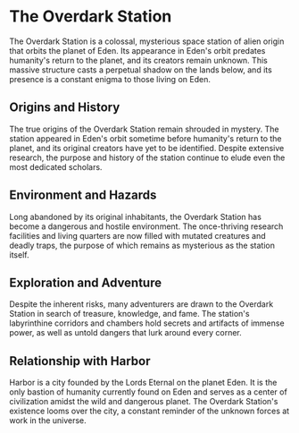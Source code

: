 # The Overdark Station

The Overdark Station is a colossal, mysterious space station of alien origin that orbits the planet of Eden. Its appearance in Eden's orbit predates humanity's return to the planet, and its creators remain unknown. This massive structure casts a perpetual shadow on the lands below, and its presence is a constant enigma to those living on Eden.

## Origins and History

The true origins of the Overdark Station remain shrouded in mystery. The station appeared in Eden's orbit sometime before humanity's return to the planet, and its original creators have yet to be identified. Despite extensive research, the purpose and history of the station continue to elude even the most dedicated scholars.

## Environment and Hazards

Long abandoned by its original inhabitants, the Overdark Station has become a dangerous and hostile environment. The once-thriving research facilities and living quarters are now filled with mutated creatures and deadly traps, the purpose of which remains as mysterious as the station itself.

## Exploration and Adventure

Despite the inherent risks, many adventurers are drawn to the Overdark Station in search of treasure, knowledge, and fame. The station's labyrinthine corridors and chambers hold secrets and artifacts of immense power, as well as untold dangers that lurk around every corner.

## Relationship with Harbor

Harbor is a city founded by the Lords Eternal on the planet Eden. It is the only bastion of humanity currently found on Eden and serves as a center of civilization amidst the wild and dangerous planet. The Overdark Station's existence looms over the city, a constant reminder of the unknown forces at work in the universe.
